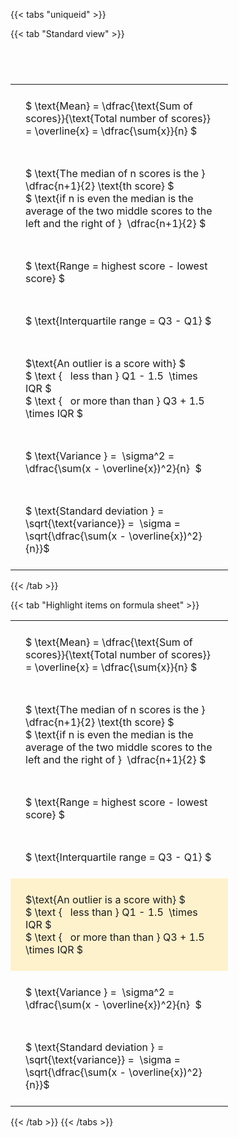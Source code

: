 ---
---

{{< tabs "uniqueid" >}}

{{< tab "Standard view" >}}

#  
<br>
<style type="text/css">
#T_4f29d th.col_heading {
  text-align: left;
  font-size: 1em;
}
#T_4f29d td {
  text-align: left;
  font-size: 1em;
  padding: 1.5em;
}
#T_4f29d_row0_col0, #T_4f29d_row1_col0, #T_4f29d_row2_col0, #T_4f29d_row3_col0, #T_4f29d_row4_col0, #T_4f29d_row5_col0, #T_4f29d_row6_col0 {
  width: 300px;
  white-space: pre-wrap;
}
</style>
<table id="T_4f29d">
  <thead>
  </thead>
  <tbody>
    <tr>
      <td id="T_4f29d_row0_col0" class="data row0 col0" >$ \text{Mean} = \dfrac{\text{Sum of scores}}{\text{Total number of scores}} = \overline{x} = \dfrac{\sum{x}}{n} $</td>
    </tr>
    <tr>
      <td id="T_4f29d_row1_col0" class="data row1 col0" >$ \text{The median of n scores is the } \dfrac{n+1}{2} \text{th score} $
$ \text{if n is even the median is the average of the two middle scores to the left and the right of }  \dfrac{n+1}{2} $</td>
    </tr>
    <tr>
      <td id="T_4f29d_row2_col0" class="data row2 col0" >$ \text{Range = highest score - lowest score} $</td>
    </tr>
    <tr>
      <td id="T_4f29d_row3_col0" class="data row3 col0" >$ \text{Interquartile range = Q3 - Q1} $</td>
    </tr>
    <tr>
      <td id="T_4f29d_row4_col0" class="data row4 col0" >$\text{An outlier is a score with} $
$ \text {   less than } Q1 - 1.5  \times IQR $
$ \text {   or more than than } Q3 + 1.5  \times IQR $</td>
    </tr>
    <tr>
      <td id="T_4f29d_row5_col0" class="data row5 col0" >$ \text{Variance } =  \sigma^2 = \dfrac{\sum(x - \overline{x})^2}{n}  $</td>
    </tr>
    <tr>
      <td id="T_4f29d_row6_col0" class="data row6 col0" >$ \text{Standard deviation } = \sqrt{\text{variance}} =  \sigma = \sqrt{\dfrac{\sum(x - \overline{x})^2}{n}}$</td>
    </tr>
  </tbody>
</table>
{{< /tab >}}

{{< tab "Highlight items on formula sheet" >}}<style type="text/css">
#T_417db th.col_heading {
  text-align: left;
  font-size: 1em;
}
#T_417db td {
  text-align: left;
  font-size: 1em;
  padding: 1.5em;
}
#T_417db_row0_col0, #T_417db_row1_col0, #T_417db_row2_col0, #T_417db_row3_col0, #T_417db_row5_col0, #T_417db_row6_col0 {
  width: 300px;
  white-space: pre-wrap;
}
#T_417db_row4_col0 {
  width: 300px;
  background-color: rgba(255,194,10, 0.2);
  white-space: pre-wrap;
}
</style>
<table id="T_417db">
  <thead>
  </thead>
  <tbody>
    <tr>
      <td id="T_417db_row0_col0" class="data row0 col0" >$ \text{Mean} = \dfrac{\text{Sum of scores}}{\text{Total number of scores}} = \overline{x} = \dfrac{\sum{x}}{n} $</td>
    </tr>
    <tr>
      <td id="T_417db_row1_col0" class="data row1 col0" >$ \text{The median of n scores is the } \dfrac{n+1}{2} \text{th score} $
$ \text{if n is even the median is the average of the two middle scores to the left and the right of }  \dfrac{n+1}{2} $</td>
    </tr>
    <tr>
      <td id="T_417db_row2_col0" class="data row2 col0" >$ \text{Range = highest score - lowest score} $</td>
    </tr>
    <tr>
      <td id="T_417db_row3_col0" class="data row3 col0" >$ \text{Interquartile range = Q3 - Q1} $</td>
    </tr>
    <tr>
      <td id="T_417db_row4_col0" class="data row4 col0" >$\text{An outlier is a score with} $
$ \text {   less than } Q1 - 1.5  \times IQR $
$ \text {   or more than than } Q3 + 1.5  \times IQR $</td>
    </tr>
    <tr>
      <td id="T_417db_row5_col0" class="data row5 col0" >$ \text{Variance } =  \sigma^2 = \dfrac{\sum(x - \overline{x})^2}{n}  $</td>
    </tr>
    <tr>
      <td id="T_417db_row6_col0" class="data row6 col0" >$ \text{Standard deviation } = \sqrt{\text{variance}} =  \sigma = \sqrt{\dfrac{\sum(x - \overline{x})^2}{n}}$</td>
    </tr>
  </tbody>
</table>
{{< /tab >}}
{{< /tabs >}}